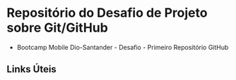 # Repositório do Desafio de Projeto sobre Git/GitHub
- Bootcamp Mobile Dio-Santander - Desafio - Primeiro Repositório GitHub

## Links Úteis

